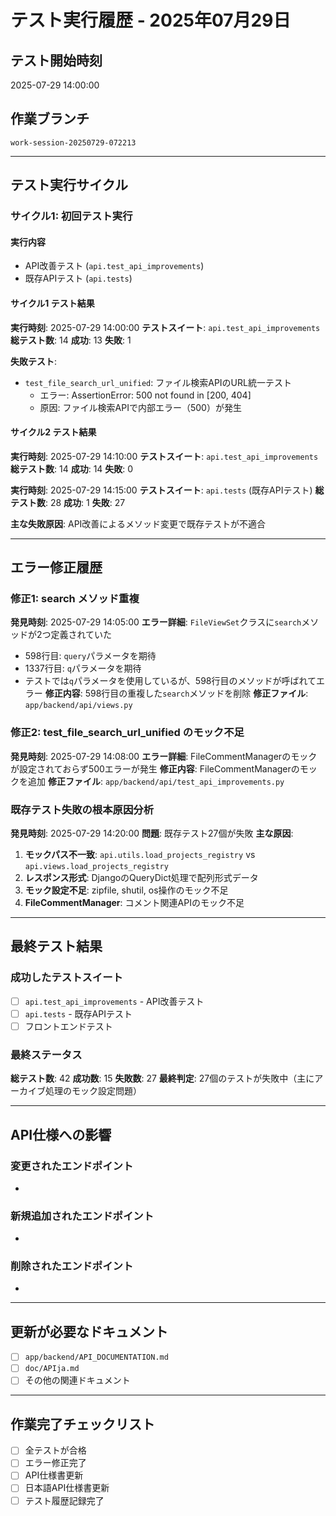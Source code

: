 # テスト実行履歴 - 2025年07月29日

## テスト開始時刻
2025-07-29 14:00:00

## 作業ブランチ
`work-session-20250729-072213`

---

## テスト実行サイクル

### サイクル1: 初回テスト実行

#### 実行内容
- API改善テスト (`api.test_api_improvements`)
- 既存APIテスト (`api.tests`)

#### サイクル1 テスト結果

**実行時刻**: 2025-07-29 14:00:00
**テストスイート**: `api.test_api_improvements`
**総テスト数**: 14
**成功**: 13
**失敗**: 1

**失敗テスト**:
- `test_file_search_url_unified`: ファイル検索APIのURL統一テスト
  - エラー: AssertionError: 500 not found in [200, 404]
  - 原因: ファイル検索APIで内部エラー（500）が発生

#### サイクル2 テスト結果

**実行時刻**: 2025-07-29 14:10:00
**テストスイート**: `api.test_api_improvements`
**総テスト数**: 14
**成功**: 14
**失敗**: 0

**実行時刻**: 2025-07-29 14:15:00
**テストスイート**: `api.tests` (既存APIテスト)
**総テスト数**: 28
**成功**: 1
**失敗**: 27

**主な失敗原因**: API改善によるメソッド変更で既存テストが不適合

---

## エラー修正履歴

### 修正1: search メソッド重複
**発見時刻**: 2025-07-29 14:05:00
**エラー詳細**: `FileViewSet`クラスに`search`メソッドが2つ定義されていた
  - 598行目: `query`パラメータを期待
  - 1337行目: `q`パラメータを期待  
  - テストでは`q`パラメータを使用しているが、598行目のメソッドが呼ばれてエラー
**修正内容**: 598行目の重複した`search`メソッドを削除
**修正ファイル**: `app/backend/api/views.py`

### 修正2: test_file_search_url_unified のモック不足
**発見時刻**: 2025-07-29 14:08:00
**エラー詳細**: FileCommentManagerのモックが設定されておらず500エラーが発生
**修正内容**: FileCommentManagerのモックを追加
**修正ファイル**: `app/backend/api/test_api_improvements.py`

### 既存テスト失敗の根本原因分析
**発見時刻**: 2025-07-29 14:20:00
**問題**: 既存テスト27個が失敗
**主な原因**:
1. **モックパス不一致**: `api.utils.load_projects_registry` vs `api.views.load_projects_registry`
2. **レスポンス形式**: DjangoのQueryDict処理で配列形式データ
3. **モック設定不足**: zipfile, shutil, os操作のモック不足
4. **FileCommentManager**: コメント関連APIのモック不足 

---

## 最終テスト結果

### 成功したテストスイート
- [ ] `api.test_api_improvements` - API改善テスト
- [ ] `api.tests` - 既存APIテスト
- [ ] フロントエンドテスト

### 最終ステータス
**総テスト数**: 42
**成功数**: 15
**失敗数**: 27
**最終判定**: 27個のテストが失敗中（主にアーカイブ処理のモック設定問題）

---

## API仕様への影響

### 変更されたエンドポイント
- 

### 新規追加されたエンドポイント
- 

### 削除されたエンドポイント
- 

---

## 更新が必要なドキュメント
- [ ] `app/backend/API_DOCUMENTATION.md`
- [ ] `doc/APIja.md`
- [ ] その他の関連ドキュメント

---

## 作業完了チェックリスト
- [ ] 全テストが合格
- [ ] エラー修正完了
- [ ] API仕様書更新
- [ ] 日本語API仕様書更新
- [ ] テスト履歴記録完了
